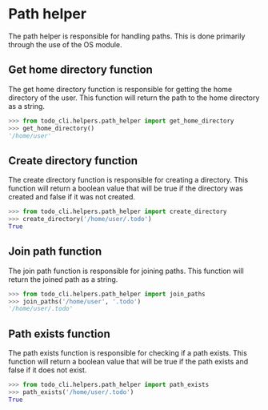 # Path helper

The path helper is responsible for handling paths. This is done primarily through the use of the OS module. 

## Get home directory function

The get home directory function is responsible for getting the home directory of the user. This function will return the path to the home directory as a string.

```python
>>> from todo_cli.helpers.path_helper import get_home_directory
>>> get_home_directory()
'/home/user'
```

## Create directory function

The create directory function is responsible for creating a directory. This function will return a boolean value that will be true if the directory was created and false if it was not created.

```python
>>> from todo_cli.helpers.path_helper import create_directory
>>> create_directory('/home/user/.todo')
True
```

## Join path function

The join path function is responsible for joining paths. This function will return the joined path as a string.

```python
>>> from todo_cli.helpers.path_helper import join_paths
>>> join_paths('/home/user', '.todo')
'/home/user/.todo'
```

## Path exists function

The path exists function is responsible for checking if a path exists. This function will return a boolean value that will be true if the path exists and false if it does not exist.

```python
>>> from todo_cli.helpers.path_helper import path_exists
>>> path_exists('/home/user/.todo')
True
```
